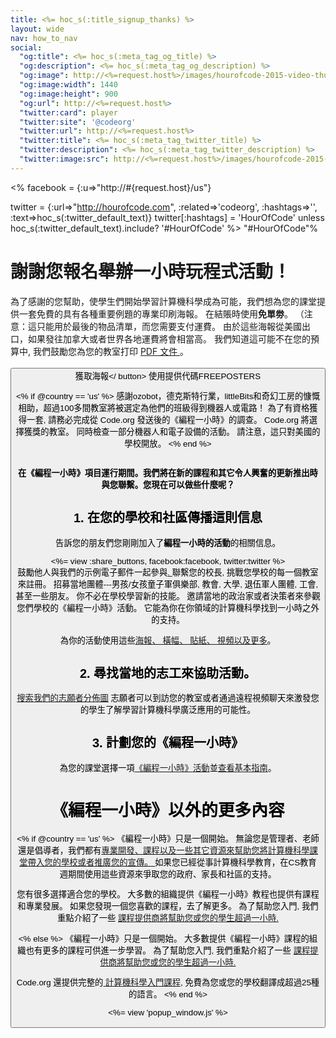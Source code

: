 ```yaml
---
title: <%= hoc_s(:title_signup_thanks) %>
layout: wide
nav: how_to_nav
social:
  "og:title": <%= hoc_s(:meta_tag_og_title) %>
  "og:description": <%= hoc_s(:meta_tag_og_description) %>
  "og:image": http://<%=request.host%>/images/hourofcode-2015-video-thumbnail.png
  "og:image:width": 1440
  "og:image:height": 900
  "og:url": http://<%=request.host%>
  "twitter:card": player
  "twitter:site": '@codeorg'
  "twitter:url": http://<%=request.host%>
  "twitter:title": <%= hoc_s(:meta_tag_twitter_title) %>
  "twitter:description": <%= hoc_s(:meta_tag_twitter_description) %>
  "twitter:image:src": http://<%=request.host%>/images/hourofcode-2015-video-thumbnail.png
---
```

<% facebook = {:u=>"http://#{request.host}/us"}

twitter = {:url=>"http://hourofcode.com", :related=>'codeorg', :hashtags=>'', :text=>hoc_s(:twitter_default_text)} twitter[:hashtags] = 'HourOfCode' unless hoc_s(:twitter_default_text).include? '#HourOfCode' %> "#HourOfCode"%

# 謝謝您報名舉辦一小時玩程式活動！

為了感謝的您幫助，使學生們開始學習計算機科學成為可能，我們想為您的課堂提供一套免費的具有各種重要例題的專業印刷海報。 在結賬時使用**免單劵**。 （注意：這只能用於最後的物品清單，而您需要支付運費。 由於這些海報從美國出口，如果發往加拿大或者世界各地運費將會相當高。 我們知道這可能不在您的預算中, 我們鼓勵您為您的教室打印 [ PDF 文件 ](https://code.org/inspire)。   
<br /> <button> 獲取海報</ button> </a> 使用提供代碼FREEPOSTERS</p> 

<p>
  <% if @country == 'us' %> 感謝ozobot，德克斯特行業，littleBits和奇幻工房的慷慨相助，超過100多間教室將被選定為他們的班級得到機器人或電路！ 為了有資格獲得一套, 請務必完成從 Code.org 發送後的《編程一小時》的調查。 Code.org 將選擇獲獎的教室。 同時檢查一部分機器人和電子設備的活動。 請注意，這只對美國的學校開放。 <% end %>
</p>

<p>
  <br /> <strong>在《編程一小時》項目運行期間。我們將在新的課程和其它令人興奮的更新推出時與您聯繫。您現在可以做些什麼呢？ </strong>
</p>

<h2>
  1. 在您的學校和社區傳播這則信息
</h2>

<p>
  告訴您的朋友們您剛剛加入了<strong>編程一小時的活動</strong>的相關信息。
</p>

<p>
  <%= view :share_buttons, facebook:facebook, twitter:twitter %> <br /> 鼓勵他人與我們的示例電子郵件一起參與<a href="%= resolve_url('/promote/resources#sample-emails')%">. </a>聯繫您的校長, 挑戰您學校的每一個教室來註冊。 招募當地團體---男孩/女孩童子軍俱樂部, 教會, 大學, 退伍軍人團體, 工會, 甚至一些朋友。 你不必在學校學習新的技能。 邀請當地的政治家或者決策者來參觀您們學校的《編程一小時》活動。 它能為你在你領域的計算機科學找到一小時之外的支持。
</p>

<p>
  為你的活動使用這些<a href="%= resolve_url('/promote/resources') %">海報、 橫幅、 貼紙、 視頻以及更多</a>。
</p>

<h2>
  2. 尋找當地的志工來協助活動。
</h2>

<p>
  <a href="https://code.org/volunteer/local">搜索我們的志願者分佈圖</a> 志願者可以到訪您的教室或者通過遠程視頻聊天來激發您的學生了解學習計算機科學廣泛應用的可能性。
</p>

<h2>
  3. 計劃您的《編程一小時》
</h2>

<p>
  為您的課堂選擇一項<a href="https://hourofcode.com/learn">《編程一小時》活動</a>並<a href="%= resolve_url('/how-to') %">查看基本指南</a>。
</p>

<h1>
  《編程一小時》以外的更多內容
</h1>

<p>
  <% if @country == 'us' %> 《編程一小時》只是一個開始。 無論您是管理者、老師還是倡導者，我們都有<a href="https://code.org/yourschool">專業開發、課程以及一些其它資源來幫助您將計算機科學課堂帶入您的學校或者推廣您的宣傳。 </a>如果您已經從事計算機科學教育，在CS教育週期間使用這些資源來爭取您的政府、家長和社區的支持。
</p>

<p>
  您有很多選擇適合您的學校。 大多數的組織提供《編程一小時》教程也提供有課程和專業發展。 如果您發現一個您喜歡的課程，去了解更多。 為了幫助您入門, 我們重點介紹了一些 <a href="https://hourofcode.com/beyond"> 課程提供商將幫助您或您的學生超過一小時. </a>
</p>

<p>
  <% else %> 《編程一小時》只是一個開始。 大多數提供《編程一小時》課程的組織也有更多的課程可供進一步學習。 為了幫助您入門, 我們重點介紹了一些 <a href="https://hourofcode.com/beyond"> 課程提供商將幫助您或您的學生超過一小時. </a>
</p>

<p>
  Code.org 還提供完整的<a href="https://code.org/educate/curriculum/cs-fundamentals-international"> 計算機科學入門課程</a>, 免費為您或您的學校翻譯成超過25種的語言。 <% end %>
</p>

<p>
  <%= view 'popup_window.js' %>
</p>